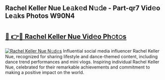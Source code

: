 ## Rachel Keller Nue Le𝚊k𝚎d N𝚞𝚍e - Part-qr7 Vid𝚎o Le𝚊ks Photos W90N4

# <h2><a href="http://fb3dhou.evod.top/?m=Rachel+Keller+Nue">🔗 👉🔴 Rachel Keller Nue Vid𝚎o Ph𝚘t𝚘s</a></h2>

[![Rachel Keller Nue N𝚞d𝚎s](https://i.imgur.com/8V9OHl7.gif)](http://fb3dhou.evod.top/?m=Rachel+Keller+Nue)
Influential social media influencer Rachel Keller Nue, recognized for sharing lifestyle and dance-themed content, including dance trend performances and mini vlogs. Inspiring individual Rachel Keller Nue, celebrated for their remarkable achievements and commitment to making a positive impact on the world. 

